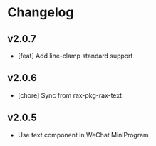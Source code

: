 # Changelog

## v2.0.7

- [feat] Add line-clamp standard support

## v2.0.6

- [chore] Sync from rax-pkg-rax-text

## v2.0.5

- Use text component in WeChat MiniProgram
